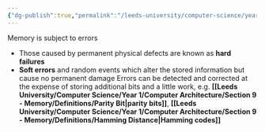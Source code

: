 ```yaml
---
{"dg-publish":true,"permalink":"/leeds-university/computer-science/year-1/computer-architecture/section-9-memory/memory-errors/"}
---
```


Memory is subject to errors
- Those caused by permanent physical defects are known as **hard failures**
- **Soft errors** and random events which alter the stored information but cause no permanent damage
Errors can be detected and corrected at the expense of storing additional bits and a little work,
e.g. **[[Leeds University/Computer Science/Year 1/Computer Architecture/Section 9 - Memory/Definitions/Parity Bit\|parity bits]]**, **[[Leeds University/Computer Science/Year 1/Computer Architecture/Section 9 - Memory/Definitions/Hamming Distance\|Hamming codes]]**
